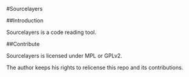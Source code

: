 #Sourcelayers

##Introduction

Sourcelayers is a code reading tool.

##Contribute

Sourcelayers is licensed under MPL or GPLv2.

The author keeps his rights to relicense this repo and its contributions.
